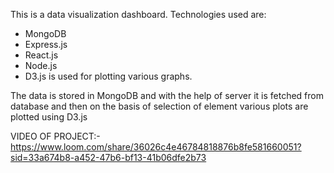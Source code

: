 This is a data visualization dashboard. 
Technologies used are:
  - MongoDB
  - Express.js
  - React.js
  - Node.js
  - D3.js is used for plotting various graphs.
 
The data is stored in MongoDB and with the help of server it is fetched from database and then on the basis of selection of element various plots are plotted using D3.js

VIDEO OF PROJECT:-
https://www.loom.com/share/36026c4e46784818876b8fe581660051?sid=33a674b8-a452-47b6-bf13-41b06dfe2b73

